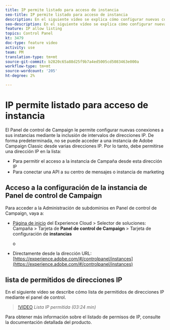 ```yaml
---
title: IP permite listado para acceso de instancia
seo-title: IP permite listado para acceso de instancia
description: En el siguiente vídeo se explica cómo configurar nuevas conexiones a las instancias mediante la inclusión de intervalos de direcciones IP.
seo-description: En el siguiente vídeo se explica cómo configurar nuevas conexiones a las instancias mediante la inclusión de intervalos de direcciones IP.
feature: IP allow listing
topics: Control Panel
kt: 3479
doc-type: feature video
activity: use
team: PM
translation-type: tm+mt
source-git-commit: b2820c65a88d25f9b7a4ed5005cd5083463e000a
workflow-type: tm+mt
source-wordcount: '205'
ht-degree: 2%

---
```



# IP permite listado para acceso de instancia

El Panel de control de Campaign le permite configurar nuevas conexiones a sus instancias mediante la inclusión de intervalos de direcciones IP. De forma predeterminada, no se puede acceder a una instancia de Adobe Campaign Classic desde varias direcciones IP. Por lo tanto, debe permitirse una dirección IP en la lista:

* Para permitir el acceso a la instancia de Campaña desde esta dirección IP
* Para conectar una API a su centro de mensajes o instancia de marketing

## Acceso a la configuración de la instancia de Panel de control de Campaign

Para acceder a la Administración de subdominios en Panel de control de Campaign, vaya a:

* [Página de inicio](https://experience.adobe.com/#/home) del Experience Cloud > Selector de soluciones: Campaña > Tarjeta de **Panel de control de Campaign** > Tarjeta de configuración de **instancias**

   o
* Directamente desde la dirección URL: [https://experience.adobe.com/#/controlpanel/instances](https://experience.adobe.com/#/controlpanel/instances)

## lista de permitidos de direcciones IP

En el siguiente vídeo se describe cómo lista de permitidos de direcciones IP mediante el panel de control.

>[!VIDEO](https://video.tv.adobe.com/v/28726?quality=12)
*Lista IP permitida (03:24 min)*

Para obtener más información sobre el listado de permisos de IP, consulte la documentación [](https://helpx.adobe.com/es/campaign/kb/control-panel-instance-settings.html)detallada del producto.
